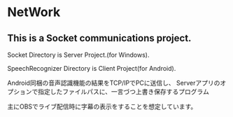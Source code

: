 # NetWork
## This is a Socket communications project.

Socket Directory is Server Project.(for Windows).

SpeechRecognizer Directory is Client Project(for Android).

Android同梱の音声認識機能の結果をTCP/IPでPCに送信し、
Serverアプリのオプションで指定したファイルパスに、一言づつ上書き保存するプログラム

主にOBSでライブ配信時に字幕の表示をすることを想定しています。
